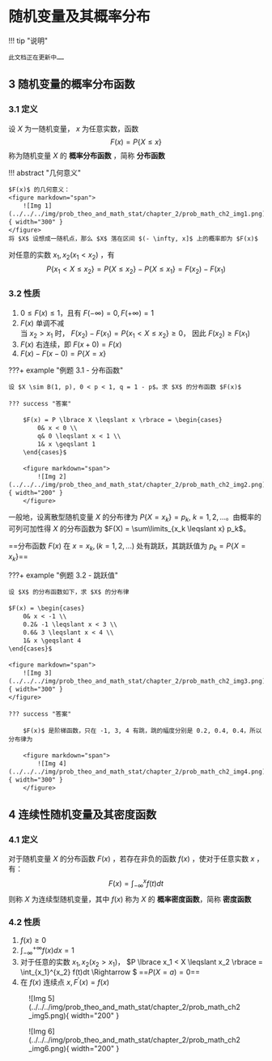# 随机变量及其概率分布

!!! tip "说明"

    此文档正在更新中……

## 3 随机变量的概率分布函数

### 3.1 定义

设 $X$ 为一随机变量， $x$ 为任意实数，函数
$$
F(x) = P \lbrace X \leqslant x \rbrace
$$
称为随机变量 $X$ 的 **概率分布函数** ，简称 **分布函数**

!!! abstract "几何意义"

    $F(x)$ 的几何意义：
    <figure markdown="span">
        ![Img 1](../../../img/prob_theo_and_math_stat/chapter_2/prob_math_ch2_img1.png){ width="300" }
    </figure>
    将 $X$ 设想成一随机点，那么 $X$ 落在区间 $(- \infty, x]$ 上的概率即为 $F(x)$

对任意的实数 $x_1, x_2 ( x_1 < x_2 )$ ，有
$$
P \lbrace x_1 < X \leqslant x_2 \rbrace = P \lbrace X \leqslant x_2 \rbrace - P \lbrace X \leqslant x_1 \rbrace = F ( x_2 ) -  F ( x_1 )
$$

### 3.2 性质

1. $0 \leqslant F(x) \leqslant 1$，且有 $F(-\infty) = 0, F(+\infty) = 1$
2. $F(x)$ 单调不减<br/>
   当 $x_2 > x_1$ 时， $F(x_2) - F(x_1) = P \lbrace x_1 < X \leqslant x_2 \rbrace \geqslant 0$， 因此 $F(x_2) \geqslant F(x_1)$
3. $F(x)$ 右连续，即 $F(x + 0) = F(x)$
4. $F(x) - F(x - 0) = P \lbrace X = x \rbrace$

???+ example "例题 3.1 - 分布函数"

    设 $X \sim B(1, p), 0 < p < 1, q = 1 - p$。求 $X$ 的分布函数 $F(x)$

    ??? success "答案"

        $F(x) = P \lbrace X \leqslant x \rbrace = \begin{cases}
            0& x < 0 \\
            q& 0 \leqslant x < 1 \\
            1& x \geqslant 1
        \end{cases}$

        <figure markdown="span">
            ![Img 2](../../../img/prob_theo_and_math_stat/chapter_2/prob_math_ch2_img2.png){ width="200" }
        </figure>

一般地，设离散型随机变量 $X$ 的分布律为 $P \lbrace X = x_k \rbrace = p_k, \ k = 1, 2, ...$。由概率的可列可加性得 $X$ 的分布函数为 $F(X) = \sum\limits_{x_k \leqslant x} p_k$。

==分布函数 $F(x)$ 在 $x = x_k, (k = 1, 2, ...)$ 处有跳跃，其跳跃值为 $p_k = P \lbrace X = x_k \rbrace$==

???+ example "例题 3.2 - 跳跃值"

    设 $X$ 的分布函数如下，求 $X$ 的分布律

    $F(x) = \begin{cases}
        0& x < -1 \\
        0.2& -1 \leqslant x < 3 \\
        0.6& 3 \leqslant x < 4 \\
        1& x \geqslant 4
    \end{cases}$

    <figure markdown="span">
        ![Img 3](../../../img/prob_theo_and_math_stat/chapter_2/prob_math_ch2_img3.png){ width="300" }
    </figure>

    ??? success "答案"

        $F(x)$ 是阶梯函数，只在 -1, 3, 4 有跳，跳的幅度分别是 0.2, 0.4, 0.4，所以分布律为

        <figure markdown="span">
            ![Img 4](../../../img/prob_theo_and_math_stat/chapter_2/prob_math_ch2_img4.png){ width="300" }
        </figure>

## 4 连续性随机变量及其密度函数

### 4.1 定义

对于随机变量 $X$ 的分布函数 $F(x)$ ，若存在非负的函数 $f(x)$ ，使对于任意实数 $x$ ， 有：
$$
F(x) = \int_{- \infty}^{x} f(t) dt
$$
则称 $X$ 为连续型随机变量，其中 $f(x)$ 称为 $X$ 的 **概率密度函数**，简称 **密度函数**

### 4.2 性质

1. $f(x) \geqslant 0$
2. $\int_{- \infty}^{+ \infty} f(x) dx = 1$
3. 对于任意的实数 $x_1, x_2 (x_2 > x_1)$， $P \lbrace x_1 < X \leqslant x_2 \rbrace = \int_{x_1}^{x_2} f(t)dt \Rightarrow $ ==$P(X = a) = 0$==
4. 在 $f(x)$ 连续点 $x, F^\prime (x) = f(x)$

<div class="grid" style="align-items: center;" markdown>

<figure markdown="span">
    ![Img 5](../../../img/prob_theo_and_math_stat/chapter_2/prob_math_ch2_img5.png){ width="200" }
</figure>

<figure markdown="span">
    ![Img 6](../../../img/prob_theo_and_math_stat/chapter_2/prob_math_ch2_img6.png){ width="200" }
</figure>

</div>

